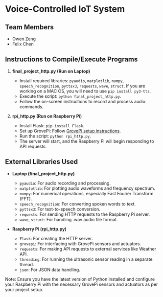 # Voice-Controlled IoT System

## Team Members
- Owen Zeng
- Felix Chen


## Instructions to Compile/Execute Programs
1. **final_project_http.py (Run on Laptop)**
   - Install required libraries: `pyaudio`, `matplotlib`, `numpy`, `speech_recognition`, `pyttsx3`, `requests`, `wave`, `struct`. If you are working on a MAC OS, you will need to use  `pip install py3-tts`.
   - Execute the script: `python final_project_http.py`.
   - Follow the on-screen instructions to record and process audio commands.

2. **rpi_http.py (Run on Raspberry Pi)**
   - Install Flask: `pip install Flask`.
   - Set up GrovePi: Follow [GrovePi setup instructions](https://github.com/DexterInd/GrovePi).
   - Run the script: `python rpi_http.py`.
   - The server will start, and the Raspberry Pi will begin responding to API requests.

## External Libraries Used
- **Laptop (final_project_http.py)**
  - `pyaudio`: For audio recording and processing.
  - `matplotlib`: For plotting audio waveforms and frequency spectrum.
  - `numpy`: For numerical operations, especially Fast Fourier Transform (FFT).
  - `speech_recognition`: For converting spoken words to text.
  - `pyttsx3`: For text-to-speech conversion.
  - `requests`: For sending HTTP requests to the Raspberry Pi server.
  - `wave`, `struct`: For handling .wav audio file format.

- **Raspberry Pi (rpi_http.py)**
  - `Flask`: For creating the HTTP server.
  - `grovepi`: For interfacing with GrovePi sensors and actuators.
  - `requests`: For making API requests to external services like Weather API.
  - `threading`: For running the ultrasonic sensor reading in a separate thread.
  - `json`: For JSON data handling.

Note: Ensure you have the latest version of Python installed and configure your Raspberry Pi with the necessary GrovePi sensors and actuators as per your project setup.
